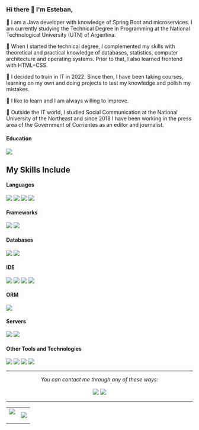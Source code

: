 
### Hi there 👋 I'm Esteban,

🔹 I am a Java developer with knowledge of Spring Boot and microservices. I am currently studying the Technical Degree in Programming at the National Technological University (UTN) of Argentina.

🔹 When I started the technical degree, I complemented my skills with theoretical and practical knowledge of databases, statistics, computer architecture and operating systems. Prior to that, I also learned frontend with HTML+CSS.

🔹 I decided to train in IT in 2022. Since then, I have been taking courses, learning on my own and doing projects to test my knowledge and polish my mistakes.

🔹 I like to learn and I am always willing to improve.

🔹 Outside the IT world, I studied Social Communication at the National University of the Northeast and since 2018 I have been working in the press area of ​​the Government of Corrientes as an editor and journalist.

<h4> Education </h4>
<span> 
   <img src="https://iili.io/2jRFjBR.png">

 
</span>

## My Skills Include

<h4> Languages </h4>
<span> 
   <img src="https://img.shields.io/badge/Java-ED8B00?style=for-the-badge&logo=java&logoColor=white">
  <img src="https://img.shields.io/badge/HTML5-E34F26?style=for-the-badge&logo=html5&logoColor=white">
  <img src="https://img.shields.io/badge/CSS3-1572B6?style=for-the-badge&logo=css3&logoColor=white">
  <img src="https://img.shields.io/badge/JavaScript-F7DF1E?style=for-the-badge&logo=javascript&logoColor=black">
 
</span>

<h4> Frameworks </h4>
<span>
  <img src="https://img.shields.io/badge/spring-%236DB33F.svg?style=for-the-badge&logo=spring&logoColor=white">
  <img src="https://img.shields.io/badge/Bootstrap-563D7C?style=for-the-badge&logo=bootstrap&logoColor=white">
</span>

<h4> Databases </h4>
<span>
   <img src="https://img.shields.io/badge/mysql-4479A1.svg?style=for-the-badge&logo=mysql&logoColor=white">
   <img src="https://img.shields.io/badge/Microsoft%20SQL%20Server-CC2927?style=for-the-badge&logo=microsoft%20sql%20server&logoColor=white">
   

</span>

<h4> IDE </h4>
<span>

 <img src="https://img.shields.io/badge/IntelliJIDEA-000000.svg?style=for-the-badge&logo=intellij-idea&logoColor=white">
  <img src="https://img.shields.io/badge/NetBeansIDE-1B6AC6.svg?style=for-the-badge&logo=apache-netbeans-ide&logoColor=white">
 <img src="https://img.shields.io/badge/Visual%20Studio%20Code-0078d7.svg?style=for-the-badge&logo=visual-studio-code&logoColor=white">
   <img src="https://img.shields.io/badge/Eclipse-FE7A16.svg?style=for-the-badge&logo=Eclipse&logoColor=white">
</span>
<h4> ORM </h4>
<span>

<img src="https://img.shields.io/badge/Hibernate-59666C?style=for-the-badge&logo=Hibernate&logoColor=white">

</span>
<h4> Servers </h4>
<span>

<img src="https://img.shields.io/badge/Apache%20Maven-C71A36?style=for-the-badge&logo=Apache%20Maven&logoColor=white">
<img src="https://img.shields.io/badge/apache%20tomcat-%23F8DC75.svg?style=for-the-badge&logo=apache-tomcat&logoColor=black">


</span>

<h4> Other Tools and Technologies </h4>
<span>
  <img src="https://img.shields.io/badge/Git-F05032?style=for-the-badge&logo=git&logoColor=white">
  <img src="https://img.shields.io/badge/Xampp-F37623?style=for-the-badge&logo=xampp&logoColor=white">
  <img src="https://img.shields.io/badge/docker-%230db7ed.svg?style=for-the-badge&logo=docker&logoColor=white">
  <img src="https://img.shields.io/badge/Postman-FF6C37?style=for-the-badge&logo=postman&logoColor=white">
  

</span>




    

<hr>
<p align="center">
   <i>You can contact me through any of these ways:</i>
   <br>
<br>	
<a target="_blank" href="https://www.linkedin.com/in/esteban-cardozo19/"><img src="https://img.shields.io/badge/-LinkedIn-0077B5?style=for-the-badge&logo=Linkedin&logoColor=white"></img></a>
<a target="_blank" href="mailto:esteban.cardozo.wec@gmail.com"><img src="https://img.shields.io/badge/-Gmail-D14836?style=for-the-badge&logo=Gmail&logoColor=white"></img></a>
<br>
</p>

<hr>
<table border="0" align="center">
<tr border="0">
<td width="50%" align="center">
  
  <img  align="center"  src="https://github-readme-stats.vercel.app/api?username=EstebanCardoz0&theme=cobalt&show_icons=true&count_private=true" />
  <br></br>


  
</td>

<td width="50%" align="center">

  <img  align="center"  src="https://github-readme-stats.anuraghazra1.vercel.app/api/top-langs/?username=EstebanCardoz0&theme=dark&hide_border=true&no-bg=true&no-frame=true&langs_count=10"/>
  
  </td>
</tr>
</table>

<!--
**EstebanCardoz0/EstebanCardoz0** is a ✨ _special_ ✨ repository because its `README.md` (this file) appears on your GitHub profile.

Here are some ideas to get you started:

- 🔭 I’m currently working on ...
- 🌱 I’m currently learning ...
- 👯 I’m looking to collaborate on ...
- 🤔 I’m looking for help with ...
- 💬 Ask me about ...
- 📫 How to reach me: ...
- 😄 Pronouns: ...
- ⚡ Fun fact: ...
-->
